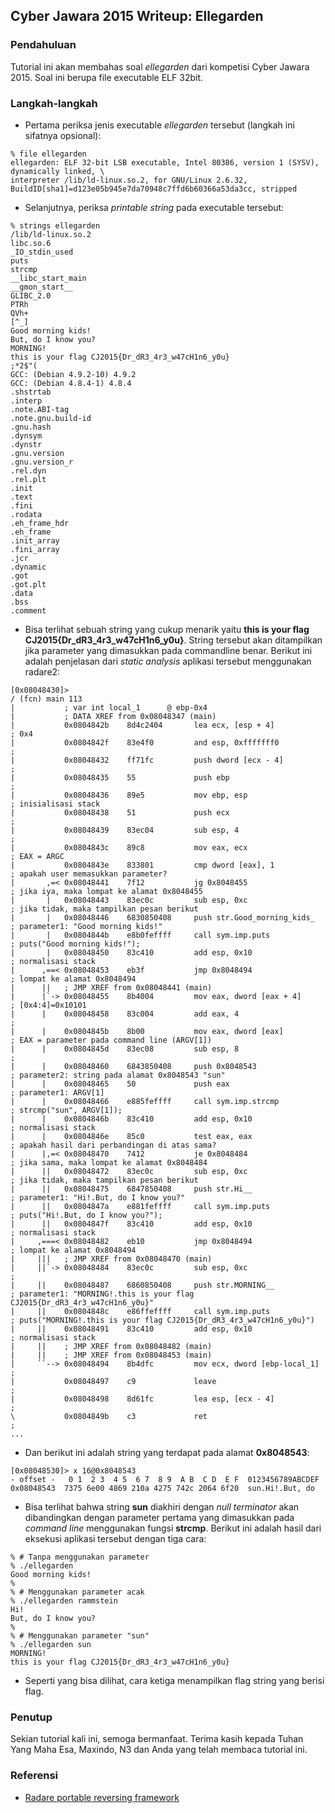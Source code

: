 ## Cyber Jawara 2015 Writeup: Ellegarden


### Pendahuluan

Tutorial ini akan membahas soal _ellegarden_ dari kompetisi Cyber Jawara 2015. Soal ini berupa file executable ELF 32bit.


### Langkah-langkah

* Pertama periksa jenis executable _ellegarden_ tersebut (langkah ini sifatnya opsional):

```
% file ellegarden
ellegarden: ELF 32-bit LSB executable, Intel 80386, version 1 (SYSV), dynamically linked, \
interpreter /lib/ld-linux.so.2, for GNU/Linux 2.6.32, BuildID[sha1]=d123e05b945e7da70948c7ffd6b60366a53da3cc, stripped
```

* Selanjutnya, periksa _printable string_ pada executable tersebut:

```
% strings ellegarden
/lib/ld-linux.so.2
libc.so.6
_IO_stdin_used
puts
strcmp
__libc_start_main
__gmon_start__
GLIBC_2.0
PTRh
QVh+
[^_]
Good morning kids!
But, do I know you?
MORNING!
this is your flag CJ2015{Dr_dR3_4r3_w47cH1n6_y0u}
;*2$"(
GCC: (Debian 4.9.2-10) 4.9.2
GCC: (Debian 4.8.4-1) 4.8.4
.shstrtab
.interp
.note.ABI-tag
.note.gnu.build-id
.gnu.hash
.dynsym
.dynstr
.gnu.version
.gnu.version_r
.rel.dyn
.rel.plt
.init
.text
.fini
.rodata
.eh_frame_hdr
.eh_frame
.init_array
.fini_array
.jcr
.dynamic
.got
.got.plt
.data
.bss
.comment
```

* Bisa terlihat sebuah string yang cukup menarik yaitu __this is your flag CJ2015{Dr_dR3_4r3_w47cH1n6_y0u}__. String tersebut akan ditampilkan jika parameter yang dimasukkan pada commandline benar. Berikut ini adalah penjelasan dari _static analysis_ aplikasi tersebut menggunakan radare2:

```
[0x08048430]>
/ (fcn) main 113
|           ; var int local_1      @ ebp-0x4
|           ; DATA XREF from 0x08048347 (main)
|           0x0804842b    8d4c2404       lea ecx, [esp + 4]             ; 0x4
|           0x0804842f    83e4f0         and esp, 0xfffffff0            ;
|           0x08048432    ff71fc         push dword [ecx - 4]           ;
|           0x08048435    55             push ebp                       ;
|           0x08048436    89e5           mov ebp, esp                   ; inisialisasi stack
|           0x08048438    51             push ecx                       ;
|           0x08048439    83ec04         sub esp, 4                     ;
|           0x0804843c    89c8           mov eax, ecx                   ; EAX = ARGC
|           0x0804843e    833801         cmp dword [eax], 1             ; apakah user memasukkan parameter?
|       ,=< 0x08048441    7f12           jg 0x8048455                   ; jika iya, maka lompat ke alamat 0x8048455
|       |   0x08048443    83ec0c         sub esp, 0xc                   ; jika tidak, maka tampilkan pesan berikut
|       |   0x08048446    6830850408     push str.Good_morning_kids_    ; parameter1: "Good morning kids!"
|       |   0x0804844b    e8b0feffff     call sym.imp.puts              ; puts("Good morning kids!");
|       |   0x08048450    83c410         add esp, 0x10                  ; normalisasi stack
|      ,==< 0x08048453    eb3f           jmp 0x8048494                  ; lompat ke alamat 0x8048494
|      ||   ; JMP XREF from 0x08048441 (main)
|      |`-> 0x08048455    8b4004         mov eax, dword [eax + 4]       ; [0x4:4]=0x10101
|      |    0x08048458    83c004         add eax, 4                     ;
|      |    0x0804845b    8b00           mov eax, dword [eax]           ; EAX = parameter pada command line (ARGV[1])
|      |    0x0804845d    83ec08         sub esp, 8                     ;
|      |    0x08048460    6843850408     push 0x8048543                 ; parameter2: string pada alamat 0x8048543 "sun"
|      |    0x08048465    50             push eax                       ; parameter1: ARGV[1]
|      |    0x08048466    e885feffff     call sym.imp.strcmp            ; strcmp("sun", ARGV[1]);
|      |    0x0804846b    83c410         add esp, 0x10                  ; normalisasi stack
|      |    0x0804846e    85c0           test eax, eax                  ; apakah hasil dari perbandingan di atas sama?
|      |,=< 0x08048470    7412           je 0x8048484                   ; jika sama, maka lompat ke alamat 0x8048484
|      ||   0x08048472    83ec0c         sub esp, 0xc                   ; jika tidak, maka tampilkan pesan berikut
|      ||   0x08048475    6847850408     push str.Hi__                  ; parameter1: "Hi!.But, do I know you?"
|      ||   0x0804847a    e881feffff     call sym.imp.puts              ; puts("Hi!.But, do I know you?");
|      ||   0x0804847f    83c410         add esp, 0x10                  ; normalisasi stack
|     ,===< 0x08048482    eb10           jmp 0x8048494                  ; lompat ke alamat 0x8048494
|     |||   ; JMP XREF from 0x08048470 (main)
|     ||`-> 0x08048484    83ec0c         sub esp, 0xc                   ;
|     ||    0x08048487    6860850408     push str.MORNING__             ; parameter1: "MORNING!.this is your flag CJ2015{Dr_dR3_4r3_w47cH1n6_y0u}"
|     ||    0x0804848c    e86ffeffff     call sym.imp.puts              ; puts("MORNING!.this is your flag CJ2015{Dr_dR3_4r3_w47cH1n6_y0u}")
|     ||    0x08048491    83c410         add esp, 0x10                  ; normalisasi stack
|     ||    ; JMP XREF from 0x08048482 (main)
|     ||    ; JMP XREF from 0x08048453 (main)
|     ``--> 0x08048494    8b4dfc         mov ecx, dword [ebp-local_1]   ;
|           0x08048497    c9             leave                          ;
|           0x08048498    8d61fc         lea esp, [ecx - 4]             ;
\           0x0804849b    c3             ret                            ;
...
```

* Dan berikut ini adalah string yang terdapat pada alamat __0x8048543__:

```
[0x08048530]> x 16@0x8048543
- offset -   0 1  2 3  4 5  6 7  8 9  A B  C D  E F  0123456789ABCDEF
0x08048543  7375 6e00 4869 210a 4275 742c 2064 6f20  sun.Hi!.But, do
```

* Bisa terlihat bahwa string __sun__ diakhiri dengan _null terminator_ akan dibandingkan dengan parameter pertama yang dimasukkan pada _command line_ menggunakan fungsi __strcmp__. Berikut ini adalah hasil dari eksekusi aplikasi tersebut dengan tiga cara:

```
% # Tanpa menggunakan parameter
% ./ellegarden
Good morning kids!
%
% # Menggunakan parameter acak
% ./ellegarden rammstein
Hi!
But, do I know you?
%
% # Menggunakan parameter "sun"
% ./ellegarden sun
MORNING!
this is your flag CJ2015{Dr_dR3_4r3_w47cH1n6_y0u}
```

* Seperti yang bisa dilihat, cara ketiga menampilkan flag string yang berisi flag.


### Penutup

Sekian tutorial kali ini, semoga bermanfaat. Terima kasih kepada Tuhan Yang Maha Esa, Maxindo, N3 dan Anda yang telah membaca tutorial ini.


### Referensi

* [Radare portable reversing framework](http://radare.org/r/)
